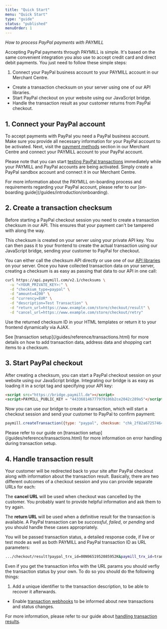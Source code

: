 ```yaml
---
title: "Quick Start"
menu: "Quick Start"
type: "guide"
status: "published"
menuOrder: 1
---
```


*How to process PayPal payments with PAYMILL*

Accepting PayPal payments through PAYMILL is simple. It's based on the same convenient integration you also use to accept credit card and direct debit payments. You just need to follow these simple steps:

1. Connect your PayPal business account to your PAYMILL account in our Merchant Centre.
- Create a transaction checksum on your server using one of our API libraries.
- Start PayPal checkout on your website using our JavaScript bridge.
- Handle the transaction result as your customer returns from PayPal checkout.

## 1. Connect your PayPal account

To accept payments with PayPal you need a PayPal business account. Make sure you provide all necessary information for your PayPal account to be activated. Next, visit the [payment methods](https://app.paymill.com/settings/payment-methods) section in our Merchant Centre and connect your PAYMILL account to your PayPal account.

Please note that you can start [testing PayPal transactions](/guides/paypal/transactions.html) immediately while your PAYMILL and PayPal accounts are being activated. Simply create a PayPal sandbox account and connect it in our Merchant Centre.

<div class="info">
For more information about the PAYMILL on-boarding process and requirements regarding your PayPal account, please refer to our [on-boarding guide](/guides/introduction/onboarding).
</div>

## 2. Create a transaction checksum

Before starting a PayPal checkout session you need to create a transaction checksum in our API. This ensures that your payment can't be tampered with along the way.

This checksum is created on your server using your private API key. You can then pass it to your frontend to create the actual transaction using our JavaScript bridge, sending your customer to PayPal for checkout.

You can either call the checksum API directly or use one of our [API libraries](/guides/integration/libraries.html) on your server. Once you have collected transaction data on your server, creating a checksum is as easy as passing that data to our API in one call:

```sh
curl https://api.paymill.com/v2.1/checksums \
  -u "<YOUR_PRIVATE_KEY>:" \
  -d "checksum_type=paypal" \
  -d "amount=4200" \
  -d "currency=EUR" \
  -d "description=Test Transaction" \
  -d "return_url=https://www.example.com/store/checkout/result" \
  -d "cancel_url=https://www.example.com/store/checkout/retry"
```

Use the returned checksum ID in your HTML templates or return it to your frontend dynamically via AJAX.

<div class="info">
See [transaction setup](/guides/reference/transactions.html) for more details on how to add transaction data, address data and shopping cart items to a checksum.
</div>

## 3. Start PayPal checkout

After creating a checksum, you can start a PayPal checkout session on your website using our JavaScript bridge. Integrating our bridge is as easy as loading it in a script tag and specifying your API key:

```html
<script src="https://bridge.paymill.de"></script>
<script>PAYMILL_PUBLIC_KEY = "443368146777979106b2ce2042c289a5"</script>
```

Now you can use our bridge to create a transaction, which will start a checkout session and send your customer to PayPal to confirm payment:

```javascript
paymill.createTransaction({type: "paypal", checksum: "chk_2f82a672574647cd911d"});
```

<div class="info">
Please refer to our guide on [transaction setup](/guides/reference/transactions.html) for more information on error handling during transaction setup.
</div>

## 4. Handle transaction result

Your customer will be redirected back to your site after PayPal checkout along with information about the transaction result. Basically, there are two different outcomes of a checkout session and you can provide separate URLs for each:

The **cancel URL** will be used when checkout was cancelled by the customer. You probably want to provide helpful information and ask them to try again.

The **return URL** will be used when a definitive result for the transaction is available. A PayPal transaction can be *successful*, *failed*, or *pending* and you should handle these cases appropriately.

You will be passed transaction status, a detailed response code, if live or test mode as well as both PAYMILL and PayPal transaction ID as URL parameters:

```sh
.../checkout/result?paypal_trx_id=00N9651952085952K&paymill_trx_id=tran_5188e355f984445d4b66a45c43fa&paymill_trx_status=closed&paymill_response_code=20000&paymill_mode=test
```

<div class="info">
Even if you get the transaction infos with the URL params you should verfiy the transaction status by your own. To do so you should do the following things: 

1. Add a unique identifier to the transaction description, to be able to recover it afterwards. 
- Enable [transaction webhooks](https://developers.paymill.com/API/#webhooks) to be informed about new transactions and status changes.

For more information, please refer to our guide about [handling transaction results](/guides/paypal/transactions.html).
</div>
